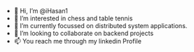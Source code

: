 - 👋 Hi, I’m @iHasan1
- 👀 I’m interested in chess and table tennis
- 🌱 I’m currently focussed on distributed system applications.
- 💞️ I’m looking to collaborate on backend projects
- 📫 You reach me through my linkedin Profile

<!---
iHasan1/iHasan1 is a ✨ special ✨ repository because its `README.md` (this file) appears on your GitHub profile.
You can click the Preview link to take a look at your changes.
--->
